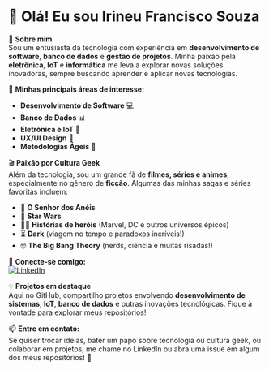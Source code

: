 # 👋 Olá! Eu sou Irineu Francisco Souza  

🎯 **Sobre mim**  
Sou um entusiasta da tecnologia com experiência em **desenvolvimento de software**, **banco de dados** e **gestão de projetos**. Minha paixão pela **eletrônica**, **IoT** e **informática** me leva a explorar novas soluções inovadoras, sempre buscando aprender e aplicar novas tecnologias.  

📌 **Minhas principais áreas de interesse:**  
- **Desenvolvimento de Software** 💻  
- **Banco de Dados** 📊  
- **Eletrônica e IoT** 🔌  
- **UX/UI Design** 🎨  
- **Metodologias Ágeis** 🚀  

🎬 **Paixão por Cultura Geek**  
Além da tecnologia, sou um grande fã de **filmes, séries e animes**, especialmente no gênero de **ficção**. Algumas das minhas sagas e séries favoritas incluem:  
- 🏹 **O Senhor dos Anéis**  
- 🌌 **Star Wars**  
- 🦸‍♂️ **Histórias de heróis** (Marvel, DC e outros universos épicos)  
- ⏳ **Dark** (viagem no tempo e paradoxos incríveis!)  
- 🤓 **The Big Bang Theory** (nerds, ciência e muitas risadas!)  

🔗 **Conecte-se comigo:**  
[![LinkedIn](https://img.shields.io/badge/LinkedIn-0077B5?style=for-the-badge&logo=linkedin&logoColor=white)](https://www.linkedin.com/in/irineufranciscosouza)  

💡 **Projetos em destaque**  
Aqui no GitHub, compartilho projetos envolvendo **desenvolvimento de sistemas**, **IoT**, **banco de dados** e outras inovações tecnológicas. Fique à vontade para explorar meus repositórios!  

📫 **Entre em contato:**  
Se quiser trocar ideias, bater um papo sobre tecnologia ou cultura geek, ou colaborar em projetos, me chame no LinkedIn ou abra uma issue em algum dos meus repositórios! 🚀  

